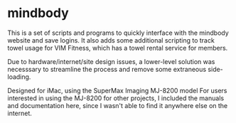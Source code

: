 # mindbody

This is a set of scripts and programs to quickly interface with the mindbody website and save logins. It also adds some additional scripting to track towel usage for VIM Fitness, which has a towel rental service for members.

Due to hardware/internet/site design issues, a lower-level solution was necesssary to streamline the process and remove some extraneous side-loading.

Designed for iMac, using the SuperMax Imaging MJ-8200 model
For users interested in using the MJ-8200 for other projects, I included the manuals and documentation here, since I wasn't able to find it anywhere else on the internet.
